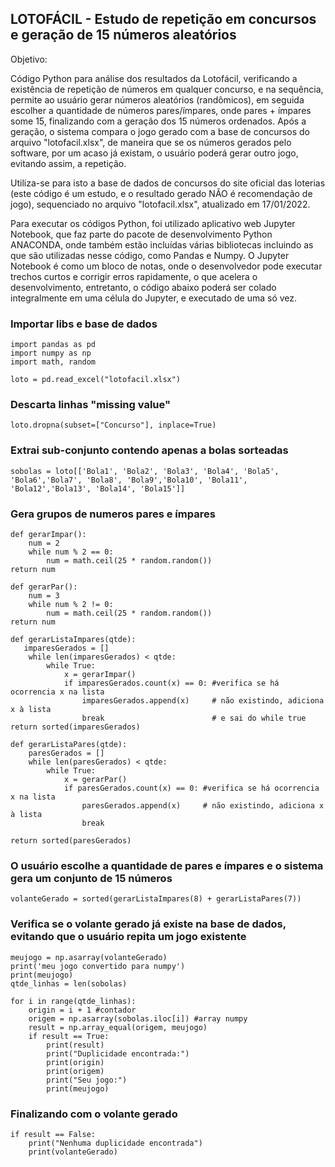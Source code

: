 ## LOTOFÁCIL - Estudo de repetição em concursos e geração de 15 números aleatórios

Objetivo:

Código Python para análise dos resultados da Lotofácil, verificando a existência de repetição de números em qualquer concurso,
e na sequência, permite ao usuário gerar números aleatórios (randômicos), em seguida escolher a quantidade de números
pares/ímpares, onde pares + ímpares some 15, finalizando com a geração dos 15 números ordenados. Após a geração, o sistema compara
o jogo gerado com a base de concursos do arquivo "lotofacil.xlsx", de maneira que se os números gerados pelo software, por um acaso
já existam, o usuário poderá gerar outro jogo, evitando assim, a repetição.

Utiliza-se para isto a base de dados de concursos do site oficial das loterias (este código é um estudo, e o resultado gerado NÃO é recomendação de jogo),
sequenciado no arquivo "lotofacil.xlsx", atualizado em 17/01/2022.

Para executar os códigos Python, foi utilizado aplicativo web Jupyter Notebook, que faz parte do pacote de desenvolvimento Python ANACONDA,
onde também estão incluídas várias bibliotecas incluindo as que são utilizadas nesse código, como Pandas e Numpy.
O Jupyter Notebook é como um bloco de notas, onde o desenvolvedor pode executar trechos curtos e corrigir erros rapidamente, o que acelera o desenvolvimento,
entretanto, o código abaixo poderá ser colado integralmente em uma célula do Jupyter, e executado de uma só vez.


### Importar libs e base de dados

    import pandas as pd
    import numpy as np
    import math, random

    loto = pd.read_excel("lotofacil.xlsx")

### Descarta linhas "missing value"
    loto.dropna(subset=["Concurso"], inplace=True)

### Extrai sub-conjunto contendo apenas a bolas sorteadas
    sobolas = loto[['Bola1', 'Bola2', 'Bola3', 'Bola4', 'Bola5', 'Bola6','Bola7', 'Bola8', 'Bola9','Bola10', 'Bola11', 'Bola12','Bola13', 'Bola14', 'Bola15']]


### Gera grupos de numeros pares e ímpares

    def gerarImpar():
        num = 2
        while num % 2 == 0:
            num = math.ceil(25 * random.random())
    return num

    def gerarPar():
        num = 3
        while num % 2 != 0:
            num = math.ceil(25 * random.random())
    return num

    def gerarListaImpares(qtde):
       imparesGerados = []
        while len(imparesGerados) < qtde:
            while True:
                x = gerarImpar()
                if imparesGerados.count(x) == 0: #verifica se há ocorrencia x na lista
                    imparesGerados.append(x)     # não existindo, adiciona x à lista
                    break                        # e sai do while true
    return sorted(imparesGerados)

    def gerarListaPares(qtde):
        paresGerados = []
        while len(paresGerados) < qtde:
            while True:
                x = gerarPar()
                if paresGerados.count(x) == 0: #verifica se há ocorrencia x na lista
                    paresGerados.append(x)     # não existindo, adiciona x à lista
                    break
                
    return sorted(paresGerados)

### O usuário escolhe a quantidade de pares e ímpares e o sistema gera um conjunto de 15 números

    volanteGerado = sorted(gerarListaImpares(8) + gerarListaPares(7))


### Verifica se o volante gerado já existe na base de dados, evitando que o usuário repita um jogo existente

    meujogo = np.asarray(volanteGerado)
    print('meu jogo convertido para numpy')
    print(meujogo)
    qtde_linhas = len(sobolas)

    for i in range(qtde_linhas):
        origin = i + 1 #contador
        origem = np.asarray(sobolas.iloc[i]) #array numpy
        result = np.array_equal(origem, meujogo)
        if result == True:
            print(result)
            print("Duplicidade encontrada:")
            print(origin)
            print(origem)
            print("Seu jogo:")
            print(meujogo)

### Finalizando com o volante gerado
    if result == False:
        print("Nenhuma duplicidade encontrada")
        print(volanteGerado)

